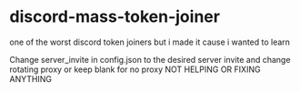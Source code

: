 # discord-mass-token-joiner
one of the worst discord token joiners but i made it cause i wanted to learn

Change server_invite in config.json to the desired server invite and change rotating proxy or keep blank for no proxy
 NOT HELPING OR FIXING ANYTHING
